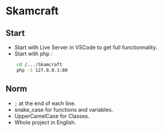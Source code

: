 # Skamcraft

## Start 
* Start with Live Server in VSCode to get full functionnality.
* Start with php : 
``` bash
    cd /.../Skamcraft
    php -S 127.0.0.1:80
```

## Norm
* ``` ; ``` at the end of each line.
* snake_case for functions and variables.
* UpperCamelCase for Classes.
* Whole project in English.
